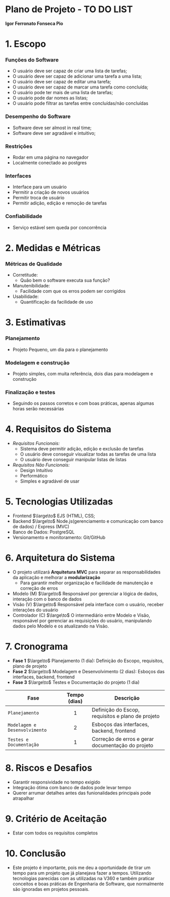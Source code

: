 # Plano de Projeto - TO DO LIST
**Igor Ferronato Fonseca Pio**
# 1. Escopo
### Funções do Software
- O usuário deve ser capaz de criar uma lista de tarefas;
- O usuário deve ser capaz de adicionar uma tarefa a uma lista;
- O usuário deve ser capaz de editar uma tarefa;
- O usuário deve ser capaz de marcar uma tarefa como concluída;
- O usuário pode ter mais de uma lista de tarefas;
- O usuário pode dar nomes as listas;
- O usuário pode filtrar as tarefas entre concluídas/não concluídas
### Desempenho do Software
- Software deve ser almost in real time;
- Software deve ser agradável e intuitivo;
### Restrições
- Rodar em uma página no navegador
- Localmente conectado ao postgres
### Interfaces
- Interface para um usuário
- Permitir a criação de novos usuários
- Permitir troca de usuário
- Permitir adição, edição e remoção de tarefas
### Confiabilidade
- Serviço estável sem queda por concorrência
# 2. Medidas e Métricas
### Métricas de Qualidade
- Corretitude:
    - Quão bem o software executa sua função?
- Manutenibilidade:
    - Facilidade com que os erros podem ser corrigidos
- Usabilidade:
    - Quantificação da facilidade de uso
# 3. Estimativas
### Planejamento
- Projeto Pequeno, um dia para o planejamento
### Modelagem e construção
- Projeto simples, com muita referência, dois dias para modelagem e construção
### Finalização e testes
- Seguindo os passos corretos e com boas práticas, apenas algumas horas serão necessárias

# 4. Requisitos do Sistema
- *Requisitos Funcionais:*
    - Sistema deve permitir adição, edição e exclusão de tarefas
    - O usuário deve conseguir visualizar todas as tarefas de uma lista
    - O usuário deve conseguir manipular listas de listas
- *Requisitos Não Funcionais:*
    - Design Intuitivo
    - Performático
    - Simples e agradável de usar

# 5. Tecnologias Utilizadas
- Frontend $\large\to$ EJS (HTML), CSS;
- Backend $\large\to$ Node.js(gerenciamento e comunicação com banco de dados) / Express (MVC)
- Banco de Dados: PostgreSQL
- Versionamento e monitoramento: Git/GitHub

# 6. Arquitetura do Sistema
- O projeto utilizará **Arquitetura MVC** para separar as responsabilidades da aplicação e melhorar a **modularização**
    - Para garantir melhor organização e facilidade de manutenção e correção de erros
- Modelo (M) $\large\to$ Responsável por gerenciar a lógica de dados, interação com o banco de dados
- Visão (V) $\large\to$ Responsável pela interface com o usuário, receber interações do usuário
- Controlador (C) $\large\to$ O intermediário entre Modelo e Visão, responsável por gerenciar as requisições do usuário, manipulando dados pelo Modelo e os atualizando na Visão.

# 7. Cronograma
- **Fase 1** $\large\to$ Planejamento (1 dia): Definição do Escopo, requisitos, plano de projeto
- **Fase 2** $\large\to$  Modelagem e Desenvolvimento (2 dias): Esboços das interfaces, backend, frontend
- **Fase 3** $\large\to$ Testes e Documentação do projeto (1 dia)

| Fase |Tempo (dias)| Descrição |
| --- |:---:| --- |
| `Planejamento` |1 | Definição do Escop, requisitos e plano de projeto |
| `Modelagem e Desenvolvimento` |2| Esboços das interfaces, backend, frontend |
|`Testes e Documentação`|1|Correção de erros e gerar documentação do projeto|

# 8. Riscos e Desafios
- Garantir responsividade no tempo exigido
- Integração ótima com banco de dados pode levar tempo
- Querer arrumar detalhes antes das funionalidades principais pode atrapalhar

# 9. Critério de Aceitação
- Estar com todos os requisitos completos

# 10. Conclusão
- Este projeto é importante, pois me deu a oportunidade de tirar um tempo para um projeto que já planejava fazer a tempos. Utilizando tecnologias parecidas com as utilizadas na V360 e também praticar conceitos e boas práticas de Engenharia de Software, que normalmente são ignoradas em projetos pessoais.
